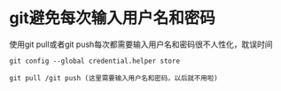 # git避免每次输入用户名和密码

使用git pull或者git push每次都需要输入用户名和密码很不人性化，耽误时间

``` shell
git config --global credential.helper store

git pull /git push (这里需要输入用户名和密码，以后就不用啦)
```
